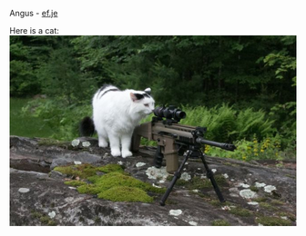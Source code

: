 
Angus - [ef.je](https://ef.je)

Here is a cat:
![CAT](https://github.com/Gaunsessa/Gaunsessa/blob/master/cats/scope.jpg)
